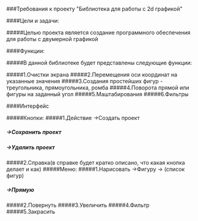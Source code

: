 ###Требования к проекту "Библиотека для работы с 2d графикой"

####Цели и задачи:

#####Целью проекта является создание программного обеспечения для работы с двумерной графикой


####Функции:

#####В данной библиотеке будет представлены следующие функции:

#####1.Очистки экрана
#####2.Перемещения оси координат на указанные значения
#####3.Создания простейших фигур - треугольника, прямоугольника, ромба
#####4.Поворота прямой или фигуры на заданный угол
#####5.Маштабирования
#####6.Фильтры

####Интерфейс

#####Кнопки:
#####1.Действие  ->Создать проект
#####            ->Сохранить проект
#####            ->Удалить проект
#####2.Справка(в справке будет кратко описано, что какая кнопка делает и как)
#####Меню:
#####1.Нарисовать ->Фигуру -> (список фигур)
#####           ->Прямую
#####2.Повернуть
#####3.Увеличить
#####4.Фильтр
#####5.Закрасить
